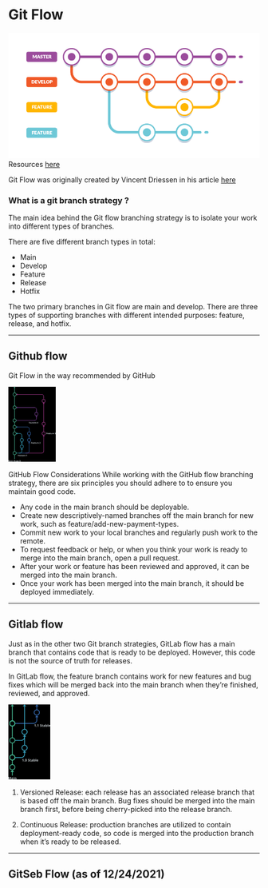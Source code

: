 # Git Flow

![](2021-12-24-15-39-31.png)
Resources [here](https://www.gitkraken.com/learn/git/best-practices/git-branch-strategy)

Git Flow was originally created by Vincent Driessen in his article [here](https://nvie.com/posts/a-successful-git-branching-model/)

### What is a git branch strategy ? 
The main idea behind the Git flow branching strategy is to isolate your work into different types of branches.

There are five different branch types in total:

- Main
- Develop
- Feature
- Release
- Hotfix

The two primary branches in Git flow are main and develop. There are three types of supporting branches with different intended purposes: feature, release, and hotfix.

___
## Github flow
Git Flow in the way recommended by GitHub

![GitHub Flow](2021-12-24-15-42-29.png)

GitHub Flow Considerations
While working with the GitHub flow branching strategy, there are six principles you should adhere to to ensure you maintain good code.

- Any code in the main branch should be deployable.
- Create new descriptively-named branches off the main branch for new work, such as feature/add-new-payment-types.
- Commit new work to your local branches and regularly push work to the remote.
- To request feedback or help, or when you think your work is ready to merge into the main branch, open a pull request.
- After your work or feature has been reviewed and approved, it can be merged into the main branch.
- Once your work has been merged into the main branch, it should be deployed immediately.

___
## Gitlab flow

Just as in the other two Git branch strategies, GitLab flow has a main branch that contains code that is ready to be deployed. However, this code is not the source of truth for releases.

In GitLab flow, the feature branch contains work for new features and bug fixes which will be merged back into the main branch when they’re finished, reviewed, and approved.

![](2021-12-24-15-50-14.png)

1. Versioned Release: each release has an associated release branch that is based off the main branch. Bug fixes should be merged into the main branch first, before being cherry-picked into the release branch.


2. Continuous Release: production branches are utilized to contain deployment-ready code, so code is merged into the production branch when it’s ready to be released.

___ 
## GitSeb Flow (as of 12/24/2021)

